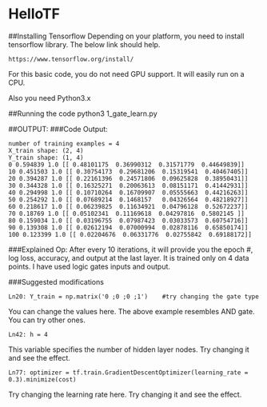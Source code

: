 # HelloTF

##Installing Tensorflow
Depending on your platform, you need to install tensorflow library. The below link should help.
```
https://www.tensorflow.org/install/
```

For this basic code, you do not need GPU support. It will easily run on a CPU. 

Also you need Python3.x

##Running the code
python3 1_gate_learn.py

##OUTPUT:
###Code Output: 
``` 
number of training examples = 4 
X_train shape: (2, 4) 
Y_train shape: (1, 4) 
0 0.594839 1.0 [[ 0.48101175  0.36990312  0.31571779  0.44649839]] 
10 0.451503 1.0 [[ 0.30754173  0.29681206  0.15319541  0.40467405]] 
20 0.394287 1.0 [[ 0.22161396  0.24571806  0.09625828  0.38950431]] 
30 0.344328 1.0 [[ 0.16325271  0.20063613  0.08151171  0.41442931]] 
40 0.294998 1.0 [[ 0.10710264  0.16709907  0.05555663  0.44216263]] 
50 0.254292 1.0 [[ 0.07689214  0.1468157   0.04326564  0.48218927]] 
60 0.218617 1.0 [[ 0.06239825  0.11634921  0.04796128  0.52672237]] 
70 0.18769 1.0 [[ 0.05102341  0.11169618  0.04297816  0.5802145 ]] 
80 0.159034 1.0 [[ 0.03196755  0.07987423  0.03033573  0.60754716]] 
90 0.139308 1.0 [[ 0.02612194  0.07000994  0.02878116  0.65850174]] 
100 0.123399 1.0 [[ 0.02204676  0.06331776  0.02755842  0.69188172]]
```
###Explained Op: 
After every 10 iterations, it will provide you the epoch #, log loss, accuracy, and output at the last layer.
It is trained only on 4 data points. 
I have used logic gates inputs and output. 

###Suggested modifications
```
Ln20: Y_train = np.matrix('0 ;0 ;0 ;1')    #try changing the gate type
```
You can change the values here. The above example resembles AND gate. You can try other ones.

```
Ln42: h = 4   
```
This variable specifies the number of hidden layer nodes. Try changing it and see the effect.

```
Ln77: optimizer = tf.train.GradientDescentOptimizer(learning_rate = 0.3).minimize(cost)  
```
Try changing the learning rate here. Try changing it and see the effect.

